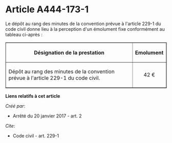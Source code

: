 # Article A444-173-1

Le dépôt au rang des minutes de la convention prévue à l'article 229-1 du code civil donne lieu à la perception d'un
émolument fixe conformément au tableau ci-après : 

<table border="1">
  <tbody>
    <tr>
      <th>

Désignation de la prestation 

</th>
      <th>

Emolument 

</th>
    </tr>
    <tr>
      <td valign="middle">

Dépôt au rang des minutes de la convention prévue à l'article 229-1 du code civil. 

</td>
      <td align="center" valign="middle">

42 €

</td>
    </tr>
  </tbody>
</table>

**Liens relatifs à cet article**

_Créé par_:

  - Arrêté du 20 janvier 2017 - art. 2

_Cite_:

  - Code civil - art. 229-1
